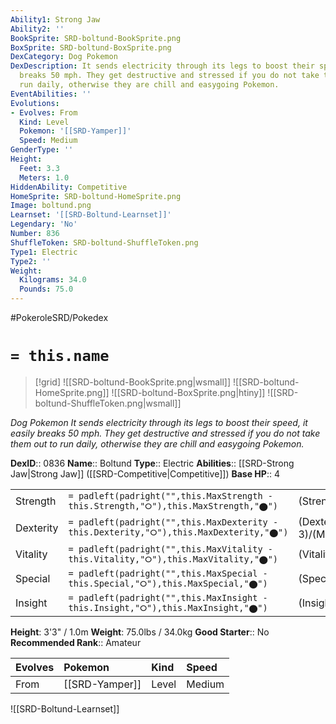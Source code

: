```yaml
---
Ability1: Strong Jaw
Ability2: ''
BookSprite: SRD-boltund-BookSprite.png
BoxSprite: SRD-boltund-BoxSprite.png
DexCategory: Dog Pokemon
DexDescription: It sends electricity through its legs to boost their speed, it easily
  breaks 50 mph. They get destructive and stressed if you do not take them out to
  run daily, otherwise they are chill and easygoing Pokemon.
EventAbilities: ''
Evolutions:
- Evolves: From
  Kind: Level
  Pokemon: '[[SRD-Yamper]]'
  Speed: Medium
GenderType: ''
Height:
  Feet: 3.3
  Meters: 1.0
HiddenAbility: Competitive
HomeSprite: SRD-boltund-HomeSprite.png
Image: boltund.png
Learnset: '[[SRD-Boltund-Learnset]]'
Legendary: 'No'
Number: 836
ShuffleToken: SRD-boltund-ShuffleToken.png
Type1: Electric
Type2: ''
Weight:
  Kilograms: 34.0
  Pounds: 75.0
---
```


#PokeroleSRD/Pokedex

# `= this.name`

> [!grid]
> ![[SRD-boltund-BookSprite.png|wsmall]]
> ![[SRD-boltund-HomeSprite.png]]
> ![[SRD-boltund-BoxSprite.png|htiny]]
> ![[SRD-boltund-ShuffleToken.png|wsmall]]


*Dog Pokemon*
*It sends electricity through its legs to boost their speed, it easily breaks 50 mph. They get destructive and stressed if you do not take them out to run daily, otherwise they are chill and easygoing Pokemon.*

**DexID**:: 0836
**Name**:: Boltund
**Type**:: Electric
**Abilities**:: [[SRD-Strong Jaw|Strong Jaw]] ([[SRD-Competitive|Competitive]])
**Base HP**:: 4

|           |                                                                                        |                                          |
| --------- | -------------------------------------------------------------------------------------- | ---------------------------------------- |
| Strength  | `= padleft(padright("",this.MaxStrength - this.Strength,"⭘"),this.MaxStrength,"⬤")`    | (Strength::2)/(MaxStrength::5)   |
| Dexterity | `= padleft(padright("",this.MaxDexterity - this.Dexterity,"⭘"),this.MaxDexterity,"⬤")` | (Dexterity:: 3)/(MaxDexterity::7) |
| Vitality  | `= padleft(padright("",this.MaxVitality - this.Vitality,"⭘"),this.MaxVitality,"⬤")`    | (Vitality::2)/(MaxVitality::4)   |
| Special   | `= padleft(padright("",this.MaxSpecial - this.Special,"⭘"),this.MaxSpecial,"⬤")`       | (Special::2)/(MaxSpecial::5)     |
| Insight   | `= padleft(padright("",this.MaxInsight - this.Insight,"⭘"),this.MaxInsight,"⬤")`       | (Insight::2)/(MaxInsight::4)     |

**Height**: 3'3" / 1.0m
**Weight**: 75.0lbs / 34.0kg
**Good Starter**:: No
**Recommended Rank**:: Amateur

| Evolves   | Pokemon        | Kind   | Speed   |
|:----------|:---------------|:-------|:--------|
| From      | [[SRD-Yamper]] | Level  | Medium  |

![[SRD-Boltund-Learnset]]